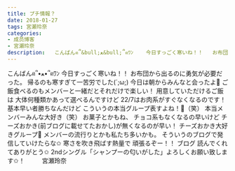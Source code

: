```yaml
---
title: プチ情報？
date: 2018-01-27
tags: 宮瀬玲奈
categories: 
- 成员博客
- 宮瀬玲奈
description:   こんばんฅ՞&bull;ﻌ&bull;՞ฅﾜﾝ    今日すっごく寒いね！！   お布団から出るのに勇気が必要だった。   帰るのも寒すぎて一苦労でした(&acute;;&omega;;)         今日は朝からみんなと会ったよ💓  ご飯食べるの...
---
```


  こんばんฅ՞•ﻌ•՞ฅﾜﾝ    今日すっごく寒いね！！   お布団から出るのに勇気が必要だった。   帰るのも寒すぎて一苦労でした(´;ω;)         今日は朝からみんなと会ったよ💓  ご飯食べるのもメンバーと一緒だとそれだけで楽しい！    用意していただけるご飯は  大体何種類かあって選べるんですけど   22/7はお肉系がすぐなくなるのです！    基本早い者勝ちなんだけど  こういうの本当グループ表すよね！💓（笑）    本当メンバーみんな大好き（笑）      お菓子とかもね、  チョコ系もなくなるの早いけど  チーズおかき(前ブログに載せてたおかし)が無くなるのが早い！   チーズおかき大好きグループ💓‪        メンバーの流行りとかも私たち多いかも。   そういうのブログで発信していけたらな✩          寒さを吹き飛ばす熱量で  頑張るぞー！！      ブログ 読んでくれてありがとう✩     2ndシングル「シャンプーの匂いがした」よろしくお願い致します✩！          宮瀬玲奈



